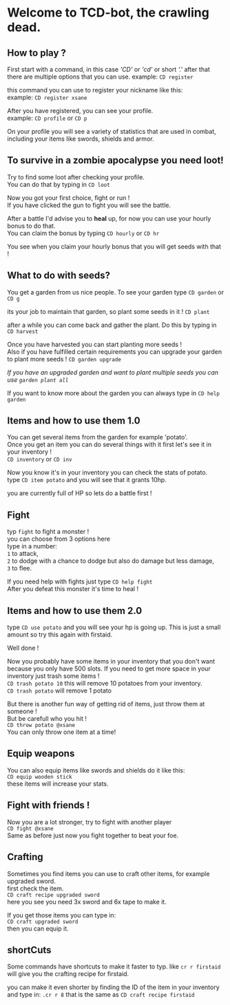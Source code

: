 # Welcome to TCD-bot, the crawling dead. 
## How to play ? 

First start with a command, in this case _'CD'_ or _'cd'_ or short _'.'_ after that there are multiple options that you can use.
example: `CD register` 

this command you can use to register your nickname like this:  
example: `CD register xsane`

After you have registered, you can see your profile.   
example: `CD profile` or `CD p`   

On your profile you will see a variety of statistics that are used in combat, including your items like swords, shields and armor.

## To survive in a zombie apocalypse you need loot!

Try to find some loot after checking your profile.  
You can do that by typing in `CD loot`

Now you got your first choice, fight or run !  
If you have clicked the gun to fight you will see the battle.

After a battle I'd advise you to **heal** up, for now you can use your hourly bonus to do that.  
You can claim the bonus by typing `CD hourly` or `CD hr`

You see when you claim your hourly bonus that you will get seeds with that ! 

## What to do with seeds? 

You get a garden from us nice people. To see your garden type `CD garden` or `CD g`

its your job to maintain that garden, so plant some seeds in it ! `CD plant` 

after a while you can come back and gather the plant. Do this by typing in `CD harvest`

Once you have harvested you can start planting more seeds !  
Also if you have fulfilled certain requirements you can upgrade your garden to plant more seeds !
`CD garden upgrade`

*If you have an upgraded garden and want to plant multiple seeds you can use `garden plant all`* 
 
If you want to know more about the garden you can always type in `CD help garden`

## Items and how to use them 1.0
You can get several items from the garden for example 'potato'.  
Once you get an item you can do several things with it first let's see it in your inventory !  
`CD inventory` or `CD inv`

Now you know it's in your inventory you can check the stats of potato.  
type `CD item potato` and you will see that it grants 10hp. 

you are currently full of HP so lets do a battle first !

## Fight
typ `fight` to fight a monster !  
you can choose from 3 options here   
type in a number:  
`1` to attack,   
`2` to dodge with a chance to dodge but also do damage but less damage,  
`3` to flee.

If you need help with fights just type `CD help fight`   
After you defeat this monster it's time to heal !

## Items and how to use them 2.0
type `CD use potato` and you will see your hp is going up. This is just a small amount so try this again with firstaid.

Well done ! 

Now you probably have some items in your inventory that you don't want because you only have 500 slots.
If you need to get more space in your inventory just trash some items !   
`CD trash potato 10`
this will remove 10 potatoes from your inventory.  
`CD trash potato` 
will remove 1 potato

But there is another fun way of getting rid of items, just throw them at someone !  
But be carefull who you hit !  
`CD throw potato @xsane`  
You can only throw one item at a time!

## Equip weapons
You can also equip items like swords and shields do it like this:  
`CD equip wooden stick`  
these items will increase your stats.

## Fight with friends !
Now you are a lot stronger, try to fight with another player  
`CD fight @xsane`   
Same as before just now you fight together to beat your foe.

## Crafting
Sometimes you find items you can use to craft other items, for example upgraded sword.  
first check the item.  
`CD craft recipe upgraded sword`  
here you see you need 3x sword and 6x tape to make it.

If you get those items you can type in:  
`CD craft upgraded sword`   
then you can equip it.

## shortCuts
Some commands have shortcuts to make it faster to typ.
like `cr r firstaid`    
 will give you the crafting recipe for firstaid.

you can make it even shorter by finding the ID of the item in your inventory and type in:
`.cr r 8` that is the same as `CD craft recipe firstaid`
